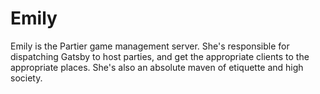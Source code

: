 Emily
=====

Emily is the Partier game management server. She's responsible for dispatching Gatsby to host parties, and get the appropriate clients to the appropriate places. She's also an absolute maven of etiquette and high society.